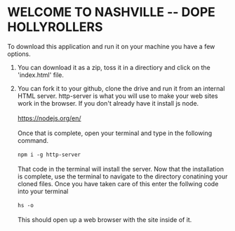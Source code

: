 # WELCOME TO NASHVILLE       --        DOPE HOLLYROLLERS

To download this application and run it on your machine you have a few options.

1. You can download it as a zip, toss it in a directiory and click on the 'index.html' file.

2. You can fork it to your github, clone the drive and run it from an internal HTML server.
http-server is what you will use to make your web sites work in the browser. If you don't already have it install js node. <br><br> https://nodejs.org/en/ <br><br> Once that is complete, open your terminal and type in the following command. <br><br>
`npm i -g http-server` <br><br>
That code in the terminal will install the server.  Now that the installation is complete, use the terminal to navigate to the directory conatining your cloned files.  Once you have taken care of this enter the follwing code into your terminal <br><br>
`hs -o` <br><br>
This should open up a web browser with the site inside of it.